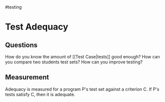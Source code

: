 #testing 

# Test Adequacy

## Questions

How do you know the amount of [[Test Case|tests]] good enough? How can you compare two students test sets? How can you improve testing?

## Measurement

Adequacy is measured for a program P's test set against a criterion C. If P's tests satisfy C, then it is adequate.
